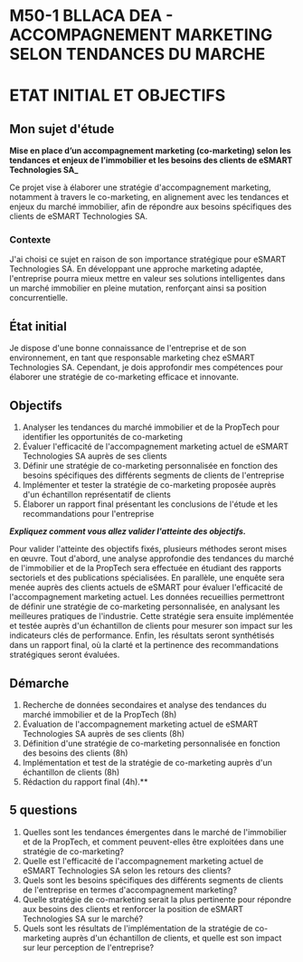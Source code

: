 # M50-1 BLLACA DEA - ACCOMPAGNEMENT MARKETING SELON TENDANCES DU MARCHE

# ETAT INITIAL ET OBJECTIFS
## Mon sujet d'étude

**Mise en place d’un accompagnement marketing (co-marketing) selon les tendances et enjeux de l’immobilier et les besoins des clients de eSMART Technologies SA_**

Ce projet vise à élaborer une stratégie d'accompagnement marketing, notamment à travers le co-marketing, en alignement avec les tendances et enjeux du marché immobilier, afin de répondre aux besoins spécifiques des clients de eSMART Technologies SA.

### Contexte

J'ai choisi ce sujet en raison de son importance stratégique pour eSMART Technologies SA. En développant une approche marketing adaptée, l'entreprise pourra mieux mettre en valeur ses solutions intelligentes dans un marché immobilier en pleine mutation, renforçant ainsi sa position concurrentielle.

## État initial

Je dispose d'une bonne connaissance de l'entreprise et de son environnement, en tant que responsable marketing chez eSMART Technologies SA. Cependant, je dois approfondir mes compétences pour élaborer une stratégie de co-marketing efficace et innovante.

## Objectifs

1. Analyser les tendances du marché immobilier et de la PropTech pour identifier les opportunités de co-marketing
2. Évaluer l'efficacité de l'accompagnement marketing actuel de eSMART Technologies SA auprès de ses clients
3. Définir une stratégie de co-marketing personnalisée en fonction des besoins spécifiques des différents segments de clients de l'entreprise
4. Implémenter et tester la stratégie de co-marketing proposée auprès d'un échantillon représentatif de clients
5. Élaborer un rapport final présentant les conclusions de l'étude et les recommandations pour l'entreprise

_**Expliquez comment vous allez valider l'atteinte des objectifs.**_

Pour valider l'atteinte des objectifs fixés, plusieurs méthodes seront mises en œuvre. Tout d'abord, une analyse approfondie des tendances du marché de l'immobilier et de la PropTech sera effectuée en étudiant des rapports sectoriels et des publications spécialisées. En parallèle, une enquête sera menée auprès des clients actuels de eSMART pour évaluer l'efficacité de l'accompagnement marketing actuel. Les données recueillies permettront de définir une stratégie de co-marketing personnalisée, en analysant les meilleures pratiques de l'industrie. Cette stratégie sera ensuite implémentée et testée auprès d'un échantillon de clients pour mesurer son impact sur les indicateurs clés de performance. Enfin, les résultats seront synthétisés dans un rapport final, où la clarté et la pertinence des recommandations stratégiques seront évaluées.

## Démarche

1. Recherche de données secondaires et analyse des tendances du marché immobilier et de la PropTech (8h)
2. Évaluation de l'accompagnement marketing actuel de eSMART Technologies SA auprès de ses clients (8h)
3. Définition d'une stratégie de co-marketing personnalisée en fonction des besoins des clients (8h)
4. Implémentation et test de la stratégie de co-marketing auprès d'un échantillon de clients (8h)
5. Rédaction du rapport final (4h).**

## 5 questions

1. Quelles sont les tendances émergentes dans le marché de l'immobilier et de la PropTech, et comment peuvent-elles être exploitées dans une stratégie de co-marketing?
2. Quelle est l'efficacité de l'accompagnement marketing actuel de eSMART Technologies SA selon les retours des clients?
3. Quels sont les besoins spécifiques des différents segments de clients de l'entreprise en termes d'accompagnement marketing?
4. Quelle stratégie de co-marketing serait la plus pertinente pour répondre aux besoins des clients et renforcer la position de eSMART Technologies SA sur le marché?
5. Quels sont les résultats de l'implémentation de la stratégie de co-marketing auprès d'un échantillon de clients, et quelle est son impact sur leur perception de l'entreprise?
